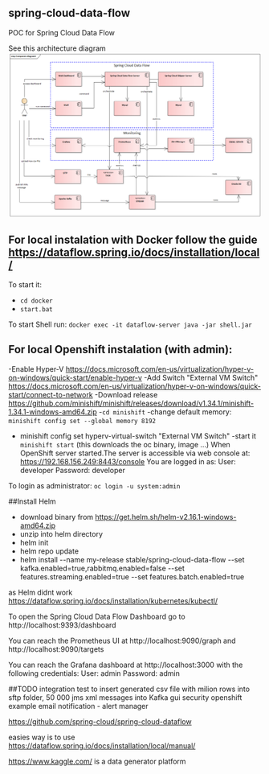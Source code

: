 ## spring-cloud-data-flow
POC for Spring Cloud Data Flow

See this architecture diagram ![Architecture diagram](architecture.png?raw=true "Title")


## For local instalation with Docker follow the guide https://dataflow.spring.io/docs/installation/local/
To start it:
- `cd docker`
- `start.bat`

To start Shell run:
`docker exec -it dataflow-server java -jar shell.jar`

## For local Openshift instalation (with admin):
-Enable Hyper-V https://docs.microsoft.com/en-us/virtualization/hyper-v-on-windows/quick-start/enable-hyper-v
-Add Switch "External VM Switch" https://docs.microsoft.com/en-us/virtualization/hyper-v-on-windows/quick-start/connect-to-network
-Download release https://github.com/minishift/minishift/releases/download/v1.34.1/minishift-1.34.1-windows-amd64.zip
-`cd minishift`
-change default memory: `minishift config set --global memory 8192`
- minishift config set  hyperv-virtual-switch "External VM Switch"
-start it `minishift start`  (this downloads the oc binary, image ...)
When OpenShift server started.The server is accessible via web console at: https://192.168.156.249:8443/console
You are logged in as:
User:     developer
Password: developer

To login as administrator: `oc login -u system:admin`

##Install Helm
- download binary from https://get.helm.sh/helm-v2.16.1-windows-amd64.zip
- unzip into helm directory
- helm init
- helm repo update
- helm install --name my-release stable/spring-cloud-data-flow --set kafka.enabled=true,rabbitmq.enabled=false  --set features.streaming.enabled=true --set features.batch.enabled=true

as Helm didnt work https://dataflow.spring.io/docs/installation/kubernetes/kubectl/

To open the Spring Cloud Data Flow Dashboard go to http://localhost:9393/dashboard

You can reach the Prometheus UI at http://localhost:9090/graph and http://localhost:9090/targets

You can reach the Grafana dashboard at http://localhost:3000 with the following credentials:
User: admin
Password: admin

##TODO 
integration test to insert generated csv file with milion rows into sftp folder, 50 000 jms xml messages into Kafka 
gui security
openshift example
email notification - alert manager

https://github.com/spring-cloud/spring-cloud-dataflow



easies way is to use https://dataflow.spring.io/docs/installation/local/manual/

https://www.kaggle.com/ is a data generator platform

